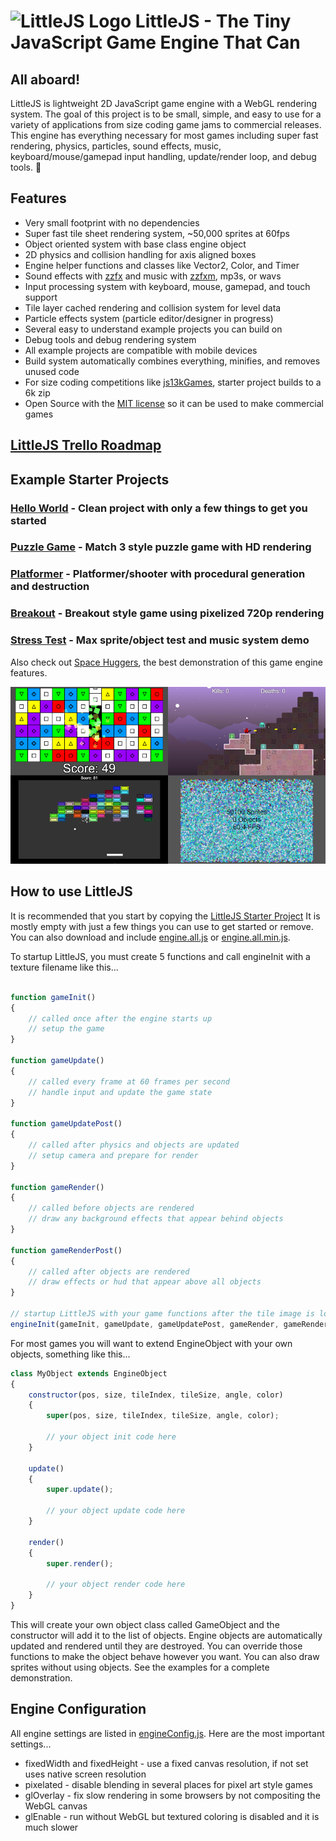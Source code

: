 # ![LittleJS Logo](favicon.ico) LittleJS - The Tiny JavaScript Game Engine That Can

## All aboard!

LittleJS is lightweight 2D JavaScript game engine with a WebGL rendering system. The goal of this project is to be small, simple, and easy to use for a variety of applications from size coding game jams to commercial releases. This engine has everything necessary for most games including super fast rendering, physics, particles, sound effects, music, keyboard/mouse/gamepad input handling, update/render loop, and debug tools. 🚂

## Features

- Very small footprint with no dependencies
- Super fast tile sheet rendering system, ~50,000 sprites at 60fps
- Object oriented system with base class engine object
- 2D physics and collision handling for axis aligned boxes
- Engine helper functions and classes like Vector2, Color, and Timer
- Sound effects with [zzfx](https://killedbyapixel.github.io/ZzFX/) and music with [zzfxm](https://keithclark.github.io/ZzFXM/), mp3s, or wavs
- Input processing system with keyboard, mouse, gamepad, and touch support
- Tile layer cached rendering and collision system for level data
- Particle effects system (particle editor/designer in progress)
- Several easy to understand example projects you can build on
- Debug tools and debug rendering system
- All example projects are compatible with mobile devices
- Build system automatically combines everything, minifies, and removes unused code
- For size coding competitions like [js13kGames](https://js13kgames.com/), starter project builds to a 6k zip
- Open Source with the [MIT license](https://github.com/KilledByAPixel/LittleJS/blob/main/LICENSE) so it can be used to make commercial games

## [LittleJS Trello Roadmap](https://trello.com/b/E9zf1Xak/littlejs)

## Example Starter Projects

### [Hello World](https://killedbyapixel.github.io/LittleJS/) - Clean project with only a few things to get you started
### [Puzzle Game](https://killedbyapixel.github.io/LittleJS/examples/puzzle) - Match 3 style puzzle game with HD rendering
### [Platformer](https://killedbyapixel.github.io/LittleJS/examples/platformer) - Platformer/shooter with procedural generation and destruction
### [Breakout](https://killedbyapixel.github.io/LittleJS/examples/breakout) - Breakout style game using pixelized 720p rendering
### [Stress Test](https://killedbyapixel.github.io/LittleJS/examples/stress) - Max sprite/object test and music system demo

Also check out [Space Huggers](https://github.com/KilledByAPixel/SpaceHuggers), the best demonstration of this game engine features.

![LittleJS Screenshot](screenshot.jpg)

## How to use LittleJS

It is recommended that you start by copying the [LittleJS Starter Project](https://github.com/KilledByAPixel/LittleJS/blob/main/game.js) It is mostly empty with just a few things you can use to get started or remove. You can also download and include [engine.all.js](https://github.com/KilledByAPixel/LittleJS/blob/main/engine/engine.all.js) or [engine.all.min.js](https://github.com/KilledByAPixel/LittleJS/blob/main/engine/engine.all.min.js).

To startup LittleJS, you must create 5 functions and call engineInit with a texture filename like this...

```javascript

function gameInit()
{
    // called once after the engine starts up
    // setup the game
}

function gameUpdate()
{
    // called every frame at 60 frames per second
    // handle input and update the game state
}

function gameUpdatePost()
{
    // called after physics and objects are updated
    // setup camera and prepare for render
}

function gameRender()
{
    // called before objects are rendered
    // draw any background effects that appear behind objects
}

function gameRenderPost()
{
    // called after objects are rendered
    // draw effects or hud that appear above all objects
}

// startup LittleJS with your game functions after the tile image is loaded
engineInit(gameInit, gameUpdate, gameUpdatePost, gameRender, gameRenderPost, 'tiles.png');
```

For most games you will want to extend EngineObject with your own objects, something like this...

```javascript
class MyObject extends EngineObject 
{
    constructor(pos, size, tileIndex, tileSize, angle, color)
    {
        super(pos, size, tileIndex, tileSize, angle, color);
        
        // your object init code here
    }

    update()
    {
        super.update();
        
        // your object update code here
    }

    render()
    {
        super.render();
        
        // your object render code here
    }
}
```

This will create your own object class called GameObject and the constructor will add it to the list of objects. Engine objects are automatically updated and rendered until they are destroyed. You can override those functions to make the object behave however you want. You can also draw sprites without using objects. See the examples for a complete demonstration.

## Engine Configuration

All engine settings are listed in [engineConfig.js](https://github.com/KilledByAPixel/LittleJS/blob/main/engine/engineConfig.js). Here are the most important settings...

- fixedWidth and fixedHeight - use a fixed canvas resolution, if not set uses native screen resolution
- pixelated - disable blending in several places for pixel art style games
- glOverlay - fix slow rendering in some browsers by not compositing the WebGL canvas
- glEnable - run without WebGL but textured coloring is disabled and it is much slower
